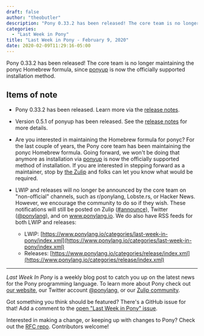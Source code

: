 ```yaml
---
draft: false
author: "theobutler"
description: "Pony 0.33.2 has been released! The core team is no longer maintaining the ponyc Homebrew formula, since ponyup is now the officially supported installation method."
categories:
  - "Last Week in Pony"
title: "Last Week in Pony - February 9, 2020"
date: 2020-02-09T11:29:16-05:00
---
```


Pony 0.33.2 has been released! The core team is no longer maintaining the ponyc Homebrew formula, since [ponyup](https://github.com/ponylang/ponyup) is now the officially supported installation method.
<!--more-->

## Items of note

- Pony 0.33.2 has been released. Learn more via the [release notes](https://www.ponylang.io/blog/2020/02/0.33.2-released/).

- Version 0.5.1 of ponyup has been released. See the [release notes](https://github.com/ponylang/ponyup/releases/tag/0.5.1) for more details.

- Are you interested in maintaining the Homebrew formula for ponyc? For the last couple of years, the Pony core team has been maintaining the ponyc Homebrew formula. Going forward, we won't be doing that anymore as installation via [ponyup](https://github.com/ponylang/ponyup) is now the officially supported method of installation. If you are interested in stepping forward as a maintainer, stop by [the Zulip](https://ponylang.zulipchat.com/#) and folks can let you know what would be required.

- LWIP and releases will no longer be announced by the core team on "non-official" channels, such as r/ponylang, Lobste.rs, or Hacker News. However, we encourage the community to do so if they wish. These notifications will still be posted on Zulip ([#announce](https://ponylang.zulipchat.com/#narrow/stream/189932-announce)), Twitter ([@ponylang](https://twitter.com/ponylang)), and on www.ponylang.io. We do also have RSS feeds for both LWIP and releases:
  - LWIP: [https://www.ponylang.io/categories/last-week-in-pony/index.xml](https://www.ponylang.io/categories/last-week-in-pony/index.xml)
  - Releases: [https://www.ponylang.io/categories/release/index.xml](https://www.ponylang.io/categories/release/index.xml)

---

_Last Week In Pony_ is a weekly blog post to catch you up on the latest news for the Pony programming language. To learn more about Pony check out [our website](https://ponylang.io), our Twitter account [@ponylang](https://twitter.com/ponylang), or our [Zulip community](https://ponylang.zulipchat.com).

Got something you think should be featured? There's a GitHub issue for that! Add a comment to the [open "Last Week in Pony" issue](https://github.com/ponylang/ponylang.github.io/issues?q=is%3Aissue+is%3Aopen+label%3Alast-week-in-pony).

Interested in making a change, or keeping up with changes to Pony? Check out the [RFC repo](https://github.com/ponylang/rfcs). Contributors welcome!
